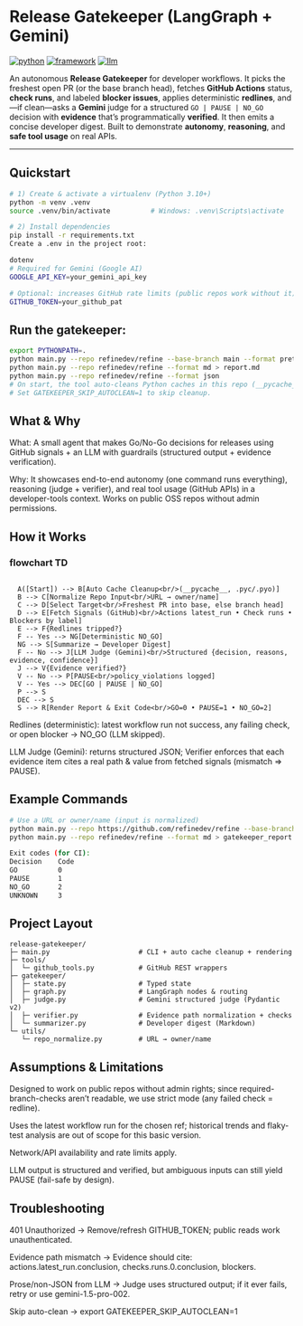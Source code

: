 # Release Gatekeeper (LangGraph + Gemini)

[![python](https://img.shields.io/badge/python-3.10%2B-informational.svg)](https://www.python.org/)
[![framework](https://img.shields.io/badge/agent-LangGraph-5b9bd5.svg)](https://python.langchain.com/docs/langgraph)
[![llm](https://img.shields.io/badge/LLM-Gemini-34d399.svg)](https://ai.google.dev/)


An autonomous **Release Gatekeeper** for developer workflows. It picks the freshest open PR (or the base branch head), fetches **GitHub Actions** status, **check runs**, and labeled **blocker issues**, applies deterministic **redlines**, and—if clean—asks a **Gemini** judge for a structured `GO | PAUSE | NO_GO` decision with **evidence** that’s programmatically **verified**. It then emits a concise developer digest. Built to demonstrate **autonomy**, **reasoning**, and **safe tool usage** on real APIs.

---

## Quickstart

```bash
# 1) Create & activate a virtualenv (Python 3.10+)
python -m venv .venv
source .venv/bin/activate          # Windows: .venv\Scripts\activate

# 2) Install dependencies
pip install -r requirements.txt
Create a .env in the project root:

dotenv
# Required for Gemini (Google AI)
GOOGLE_API_KEY=your_gemini_api_key

# Optional: increases GitHub rate limits (public repos work without it)
GITHUB_TOKEN=your_github_pat
```

## Run the gatekeeper:

```bash
export PYTHONPATH=.
python main.py --repo refinedev/refine --base-branch main --format pretty
python main.py --repo refinedev/refine --format md > report.md
python main.py --repo refinedev/refine --format json
# On start, the tool auto-cleans Python caches in this repo (__pycache__, .pyc/.pyo).
# Set GATEKEEPER_SKIP_AUTOCLEAN=1 to skip cleanup.
```

## What & Why
What: A small agent that makes Go/No-Go decisions for releases using GitHub signals + an LLM with guardrails (structured output + evidence verification).

Why: It showcases end-to-end autonomy (one command runs everything), reasoning (judge + verifier), and real tool usage (GitHub APIs) in a developer-tools context. Works on public OSS repos without admin permissions.

## How it Works
### flowchart TD
```

  A([Start]) --> B[Auto Cache Cleanup<br/>(__pycache__, .pyc/.pyo)]
  B --> C[Normalize Repo Input<br/>URL → owner/name]
  C --> D[Select Target<br/>Freshest PR into base, else branch head]
  D --> E[Fetch Signals (GitHub)<br/>Actions latest_run • Check runs • Blockers by label]
  E --> F{Redlines tripped?}
  F -- Yes --> NG[Deterministic NO_GO]
  NG --> S[Summarize → Developer Digest]
  F -- No --> J[LLM Judge (Gemini)<br/>Structured {decision, reasons, evidence, confidence}]
  J --> V{Evidence verified?}
  V -- No --> P[PAUSE<br/>policy_violations logged]
  V -- Yes --> DEC[GO | PAUSE | NO_GO]
  P --> S
  DEC --> S
  S --> R[Render Report & Exit Code<br/>GO=0 • PAUSE=1 • NO_GO=2]
```
Redlines (deterministic): latest workflow run not success, any failing check, or open blocker → NO_GO (LLM skipped).


LLM Judge (Gemini): returns structured JSON; Verifier enforces that each evidence item cites a real path & value from fetched signals (mismatch ⇒ PAUSE).

## Example Commands
```bash
# Use a URL or owner/name (input is normalized)
python main.py --repo https://github.com/refinedev/refine --base-branch main --format pretty
python main.py --repo refinedev/refine --format md > gatekeeper_report.md

Exit codes (for CI):
Decision	Code
GO          0
PAUSE	    1
NO_GO	    2
UNKNOWN	    3
```


## Project Layout
```
release-gatekeeper/
├─ main.py                      # CLI + auto cache cleanup + rendering
├─ tools/
│  └─ github_tools.py           # GitHub REST wrappers
├─ gatekeeper/
│  ├─ state.py                  # Typed state
│  ├─ graph.py                  # LangGraph nodes & routing
│  ├─ judge.py                  # Gemini structured judge (Pydantic v2)
│  ├─ verifier.py               # Evidence path normalization + checks
│  └─ summarizer.py             # Developer digest (Markdown)
└─ utils/
   └─ repo_normalize.py         # URL → owner/name
```
## Assumptions & Limitations
Designed to work on public repos without admin rights; since required-branch-checks aren’t readable, we use strict mode (any failed check = redline).

Uses the latest workflow run for the chosen ref; historical trends and flaky-test analysis are out of scope for this basic version.

Network/API availability and rate limits apply.

LLM output is structured and verified, but ambiguous inputs can still yield PAUSE (fail-safe by design).

## Troubleshooting
401 Unauthorized        → Remove/refresh GITHUB_TOKEN; public reads work unauthenticated.

Evidence path mismatch  → Evidence should cite: actions.latest_run.conclusion, checks.runs.0.conclusion, blockers.

Prose/non-JSON from LLM → Judge uses structured output; if it ever fails, retry or use gemini-1.5-pro-002.

Skip auto-clean         → export GATEKEEPER_SKIP_AUTOCLEAN=1
